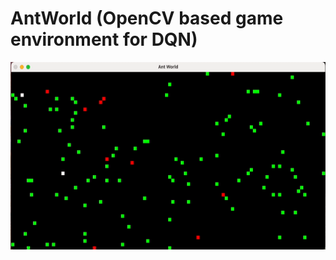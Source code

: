 # AntWorld (OpenCV based game environment for DQN)

<img src="game-demo.gif"  width="800" height="300">